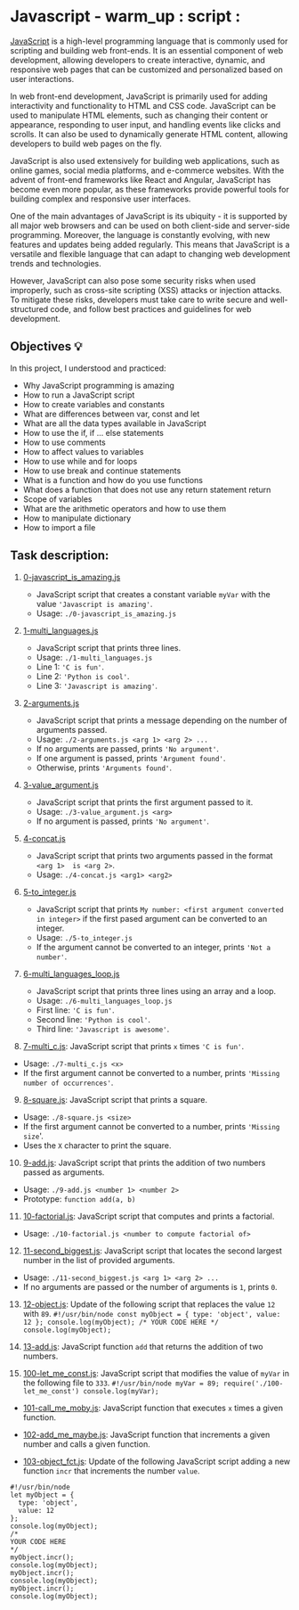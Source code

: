 # Javascript - warm_up : script :
[JavaScript](https://developer.mozilla.org/en-US/docs/Learn/Getting_started_with_the_web/JavaScript_basics) is a high-level programming language that is commonly used for scripting and building web front-ends. It is an essential component of web development, allowing developers to create interactive, dynamic, and responsive web pages that can be customized and personalized based on user interactions.

In web front-end development, JavaScript is primarily used for adding interactivity and functionality to HTML and CSS code. JavaScript can be used to manipulate HTML elements, such as changing their content or appearance, responding to user input, and handling events like clicks and scrolls. It can also be used to dynamically generate HTML content, allowing developers to build web pages on the fly.

JavaScript is also used extensively for building web applications, such as online games, social media platforms, and e-commerce websites. With the advent of front-end frameworks like React and Angular, JavaScript has become even more popular, as these frameworks provide powerful tools for building complex and responsive user interfaces.

One of the main advantages of JavaScript is its ubiquity - it is supported by all major web browsers and can be used on both client-side and server-side programming. Moreover, the language is constantly evolving, with new features and updates being added regularly. This means that JavaScript is a versatile and flexible language that can adapt to changing web development trends and technologies.

However, JavaScript can also pose some security risks when used improperly, such as cross-site scripting (XSS) attacks or injection attacks. To mitigate these risks, developers must take care to write secure and well-structured code, and follow best practices and guidelines for web development.


## Objectives :bulb:
In this project, I understood and practiced:
  - Why JavaScript programming is amazing
  - How to run a JavaScript script
  - How to create variables and constants
  - What are differences between var, const and let
  - What are all the data types available in JavaScript
  - How to use the if, if ... else statements
  - How to use comments
  - How to affect values to variables
  - How to use while and for loops
  - How to use break and continue statements
  - What is a function and how do you use functions
  - What does a function that does not use any return statement return
  - Scope of variables
  - What are the arithmetic operators and how to use them
  - How to manipulate dictionary
  - How to import a file

## Task description:
  1. [0-javascript_is_amazing.js](./0-javascript_is_amazing.js)
      -  JavaScript script that creates a constant variable `myVar` with the value `'Javascript is amazing'`.
      -  Usage: `./0-javascript_is_amazing.js`

  2. [1-multi_languages.js](./1-multi_languages.js)
      -  JavaScript script that prints three lines.
      -  Usage: `./1-multi_languages.js`
      -  Line 1: `'C is fun'`.
      -  Line 2: `'Python is cool'`.
      -  Line 3: `'Javascript is amazing'`.

  3. [2-arguments.js](./2-arguments.js)
      -  JavaScript script that prints a message depending on the number of arguments passed.
      -  Usage: `./2-arguments.js <arg 1> <arg 2> ...`
      -  If no arguments are passed, prints `'No argument'`.
      -  If one argument is passed, prints `'Argument found'`.
      -  Otherwise, prints `'Arguments found'`.

  4. [3-value_argument.js](./3-value_argument.js)
      -  JavaScript script that prints the first argument passed to it.
      -  Usage: `./3-value_argument.js <arg>`
      -  If no argument is passed, prints `'No argument'`.

  5. [4-concat.js](./4-concat.js)
      -  JavaScript script that prints two arguments passed in the format `<arg 1>  is <arg 2>`.
      -  Usage: `./4-concat.js <arg1> <arg2>`

  6. [5-to_integer.js](./5-to_integer.js)
      -  JavaScript script that prints `My number: <first argument converted in integer>` if the first pased argument can be converted to an integer.
      -  Usage: `./5-to_integer.js`
      -  If the argument cannot be converted to an integer, prints `'Not a number'`.

  7. [6-multi_languages_loop.js](./6-multi_languages_loop.js)
      -  JavaScript script that prints three lines using an array and a loop.
      -  Usage: `./6-multi_languages_loop.js`
      -  First line: `'C is fun'`.
      -  Second line: `'Python is cool'`.
      -  Third line: `'Javascript is awesome'`.

  8. [7-multi_c.js](./7-multi_c.js): JavaScript script that prints `x` times `'C is fun'`.
  * Usage: `./7-multi_c.js <x>`
  * If the first argument cannot be converted to a number, prints
  `'Missing number of occurrences'`.

  9. [8-square.js](./8-square.js): JavaScript script that prints a square.
  * Usage: `./8-square.js <size>`
  * If the first argument cannot be converted to a number, prints `'Missing size`'.
  * Uses the `X` character to print the square.

  10. [9-add.js](./9-add.js): JavaScript script that prints the addition of two
  numbers passed as arguments.
  * Usage: `./9-add.js <number 1> <number 2>`
  * Prototype: `function add(a, b)`

  11. [10-factorial.js](./10-factorial.js): JavaScript script that computes and
  prints a factorial.
  * Usage: `./10-factorial.js <number to compute factorial of>`

  12. [11-second_biggest.js](./11-second_biggest.js): JavaScript script that
  locates the second largest number in the list of provided arguments.
  * Usage: `./11-second_biggest.js <arg 1> <arg 2> ...`
  * If no arguments are passed or the number of arguments is `1`, prints `0`.

  13. [12-object.js](./12-object.js): Update of the following script that replaces
  the value `12` with `89`.
            ```
            #!/usr/bin/node
            const myObject = {
              type: 'object',
              value: 12
            };
            console.log(myObject);
            /*
            YOUR CODE HERE
            */
            console.log(myObject);
            ```

  14. [13-add.js](./13-add.js): JavaScript function `add` that returns the addition
  of two numbers.

  15. [100-let_me_const.js](./100-let_me_const.js): JavaScript script that modifies
  the value of `myVar` in the following file to `333`.
            ```
            #!/usr/bin/node
            myVar = 89;
            require('./100-let_me_const')
            console.log(myVar);
            ```

  * [101-call_me_moby.js](./101-call_me_moby.js): JavaScript function that executes
  `x` times a given function.

  * [102-add_me_maybe.js](./102-add_me_maybe.js): JavaScript function that
  increments a given number and calls a given function.

  * [103-object_fct.js](./103-object_fct.js): Update of the following JavaScript
  script adding a new function `incr` that increments the number `value`.
```
#!/usr/bin/node
let myObject = {
  type: 'object',
  value: 12
};
console.log(myObject);
/*
YOUR CODE HERE
*/
myObject.incr();
console.log(myObject);
myObject.incr();
console.log(myObject);
myObject.incr();
console.log(myObject);
```